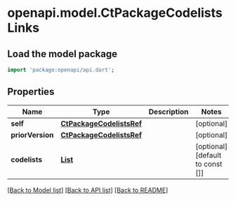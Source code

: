 # openapi.model.CtPackageCodelistsLinks

## Load the model package
```dart
import 'package:openapi/api.dart';
```

## Properties
Name | Type | Description | Notes
------------ | ------------- | ------------- | -------------
**self** | [**CtPackageCodelistsRef**](CtPackageCodelistsRef.md) |  | [optional] 
**priorVersion** | [**CtPackageCodelistsRef**](CtPackageCodelistsRef.md) |  | [optional] 
**codelists** | [**List<CtCodelistRefElement>**](CtCodelistRefElement.md) |  | [optional] [default to const []]

[[Back to Model list]](../README.md#documentation-for-models) [[Back to API list]](../README.md#documentation-for-api-endpoints) [[Back to README]](../README.md)



